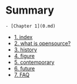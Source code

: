 # Summary

```
- [Chapter 1](0.md)
```

* [1. index](index.md)
* [2. what is opensource?](2.md)
* [3. history](3.md)
* [4. figure](4.md)
* [5. contemporary](5.md)
* [6. future](6.md)
* [7. FAQ](7.md)



